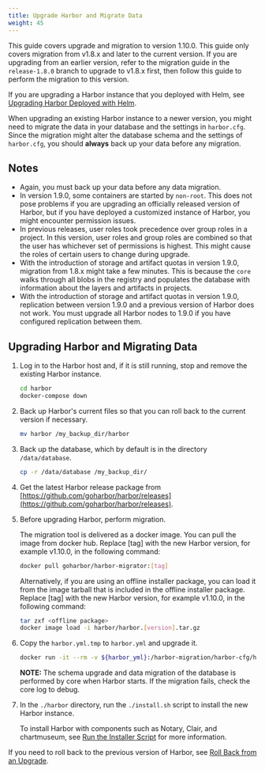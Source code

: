 ```yaml
---
title: Upgrade Harbor and Migrate Data
weight: 45
---
```


This guide covers upgrade and migration to version 1.10.0. This guide only covers migration from v1.8.x and later to the current version. If you are upgrading from an earlier version, refer to the migration guide in the `release-1.8.0` branch to upgrade to v1.8.x first, then follow this guide to perform the migration to this version.

If you are upgrading a Harbor instance that you deployed with Helm, see [Upgrading Harbor Deployed with Helm](helm-upgrade.md).

When upgrading an existing Harbor instance to a newer version, you might need to migrate the data in your database and the settings in `harbor.cfg`.
Since the migration might alter the database schema and the settings of `harbor.cfg`, you should **always** back up your data before any migration.

## Notes

- Again, you must back up your data before any data migration.
- In version 1.9.0, some containers are started by `non-root`. This does not pose problems if you are upgrading an officially released version of Harbor, but if you have deployed a customized instance of Harbor, you might encounter permission issues.
- In previous releases, user roles took precedence over group roles in a project. In this version, user roles and group roles are combined so that the user has whichever set of permissions is highest. This might cause the roles of certain users to change during upgrade.
- With the introduction of storage and artifact quotas in version 1.9.0, migration from 1.8.x might take a few minutes. This is because the `core` walks through all blobs in the registry and populates the database with information about the layers and artifacts in projects.
- With the introduction of storage and artifact quotas in version 1.9.0, replication between version 1.9.0 and a previous version of Harbor does not work. You must upgrade all Harbor nodes to 1.9.0 if you have configured replication between them.

## Upgrading Harbor and Migrating Data

1. Log in to the Harbor host and, if it is still running, stop and remove the existing Harbor instance.

    ```sh
    cd harbor
    docker-compose down
    ```

1. Back up Harbor's current files so that you can roll back to the current version if necessary.

    ```sh
    mv harbor /my_backup_dir/harbor
    ```

1. Back up the database, which by default is in the directory `/data/database`.

    ```sh
    cp -r /data/database /my_backup_dir/
    ```

1. Get the latest Harbor release package from [https://github.com/goharbor/harbor/releases](https://github.com/goharbor/harbor/releases).
1. Before upgrading Harbor, perform migration. 

    The migration tool is delivered as a docker image. You can pull the image from docker hub. Replace [tag] with the new Harbor version, for example v1.10.0, in the following command:
    
    ```sh
    docker pull goharbor/harbor-migrator:[tag]
    ```

    Alternatively, if you are using an offline installer package, you can load it from the image tarball that is included in the offline installer package. Replace [tag] with the new Harbor version, for example v1.10.0, in the following command:
    
    ```sh
    tar zxf <offline package>
    docker image load -i harbor/harbor.[version].tar.gz
    ```

1. Copy the `harbor.yml.tmp` to `harbor.yml` and upgrade it.

    ```sh
    docker run -it --rm -v ${harbor_yml}:/harbor-migration/harbor-cfg/harbor.yml goharbor/harbor-migrator:[tag] --cfg up
    ```

    **NOTE:** The schema upgrade and data migration of the database is performed by core when Harbor starts. If the migration fails, check the core log to debug.

1. In the `./harbor` directory, run the `./install.sh` script to install the new Harbor instance. 

   To install Harbor with components such as Notary, Clair, and chartmuseum, see [Run the Installer Script](../../install-config/run-installer-script.md) for more information.
   
If you need to roll back to the previous version of Harbor, see [Roll Back from an Upgrade](roll-back-upgrade.md).
